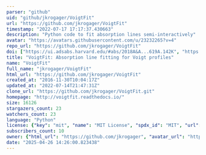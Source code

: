 ```yaml
---
parser: "github"
uid: "github/jkrogager/VoigtFit"
url: "https://github.com/jkrogager/VoigtFit"
timestamp: "2022-07-17 17:17:37.430663"
description: "Python code to fit absorption lines semi-interactively"
avatar: "https://avatars.githubusercontent.com/u/23232265?v=4"
repo_url: "https://github.com/jkrogager/VoigtFit"
doi: ["https://ui.adsabs.harvard.edu/#abs/2018A&A...619A.142K", "https://ui.adsabs.harvard.edu/#abs/2018arXiv180301187K", "https://ui.adsabs.harvard.edu/abs/2018ascl.soft11016K/abstract"]
title: "VoigtFit: Absorption line fitting for Voigt profiles"
name: "VoigtFit"
full_name: "jkrogager/VoigtFit"
html_url: "https://github.com/jkrogager/VoigtFit"
created_at: "2016-11-30T10:04:17Z"
updated_at: "2022-07-14T21:47:31Z"
clone_url: "https://github.com/jkrogager/VoigtFit.git"
homepage: "http://voigtfit.readthedocs.io/"
size: 16126
stargazers_count: 23
watchers_count: 23
language: "Python"
license: {"key": "mit", "name": "MIT License", "spdx_id": "MIT", "url": "https://api.github.com/licenses/mit", "node_id": "MDc6TGljZW5zZTEz"}
subscribers_count: 10
owner: {"html_url": "https://github.com/jkrogager", "avatar_url": "https://avatars.githubusercontent.com/u/23232265?v=4", "login": "jkrogager", "type": "User"}
date: "2025-04-26 14:26:00.823438"
---
```

